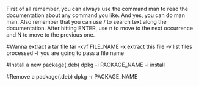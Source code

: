 First of all remember, you can always use the command man to read the documentation about any command you like.
And yes, you can do man man. 
Also remember that you can use / to search text along the documentation. After hitting ENTER, use n to move to the next occurrence and N to move to the previous one.

#Wanna extract a tar file
tar -xvf FILE_NAME
-x extract this file
-v list files processed
-f you are going to pass a file name

#Install a new package(.deb)
dpkg -i PACKAGE_NAME
-i install

#Remove a package(.deb)
dpkg -r PACKAGE_NAME